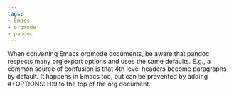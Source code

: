 ```yaml
---
tags:
- Emacs
- orgmode
- pandoc
---
```


When converting Emacs orgmode documents, be aware that pandoc respects
many org export options and uses the same defaults. E.g., a common
source of confusion is that 4th level headers become paragraphs by
default. It happens in Emacs too, but can be prevented by adding
#+OPTIONS: H:9 to the top of the org document.
